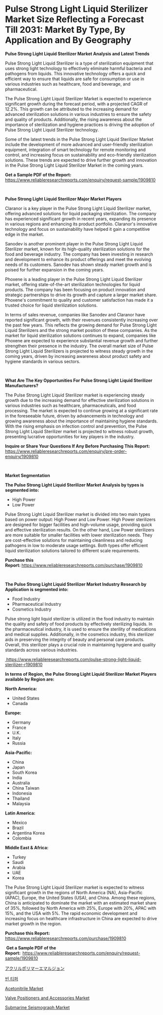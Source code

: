 <p><h1>Pulse Strong Light Liquid Sterilizer Market Size Reflecting a Forecast Till 2031: Market By Type, By Application and By Geography</h1></p><p><strong>Pulse Strong Light Liquid Sterilizer Market Analysis and Latest Trends</strong></p>
<p><p>Pulse Strong Light Liquid Sterilizer is a type of sterilization equipment that uses strong light technology to effectively eliminate harmful bacteria and pathogens from liquids. This innovative technology offers a quick and efficient way to ensure that liquids are safe for consumption or use in various industries such as healthcare, food and beverage, and pharmaceutical.</p><p>The Pulse Strong Light Liquid Sterilizer Market is expected to experience significant growth during the forecast period, with a projected CAGR of 12.2%. This growth can be attributed to the increasing demand for advanced sterilization solutions in various industries to ensure the safety and quality of products. Additionally, the rising awareness about the importance of sterilization and hygiene practices is driving the adoption of Pulse Strong Light Liquid Sterilizer technology.</p><p>Some of the latest trends in the Pulse Strong Light Liquid Sterilizer Market include the development of more advanced and user-friendly sterilization equipment, integration of smart technology for remote monitoring and control, and increasing focus on sustainability and eco-friendly sterilization solutions. These trends are expected to drive further growth and innovation in the Pulse Strong Light Liquid Sterilizer Market in the coming years.</p></p>
<p><strong>Get a Sample PDF of the Report:&nbsp;</strong> <a href="https://www.reliableresearchreports.com/enquiry/request-sample/1909810">https://www.reliableresearchreports.com/enquiry/request-sample/1909810</a></p>
<p>&nbsp;</p>
<p><strong>Pulse Strong Light Liquid Sterilizer Major Market Players</strong></p>
<p><p>Claranor is a key player in the Pulse Strong Light Liquid Sterilizer market, offering advanced solutions for liquid packaging sterilization. The company has experienced significant growth in recent years, expanding its presence in various regions and enhancing its product portfolio. Claranor's innovative technology and focus on sustainability have helped it gain a competitive edge in the market.</p><p>Sanodev is another prominent player in the Pulse Strong Light Liquid Sterilizer market, known for its high-quality sterilization solutions for the food and beverage industry. The company has been investing in research and development to enhance its product offerings and meet the evolving needs of its customers. Sanodev has shown steady market growth and is poised for further expansion in the coming years.</p><p>Phoxene is a leading player in the Pulse Strong Light Liquid Sterilizer market, offering state-of-the-art sterilization technologies for liquid products. The company has been focusing on product innovation and strategic partnerships to drive its growth and capture a larger market share. Phoxene's commitment to quality and customer satisfaction has made it a trusted choice for liquid sterilization solutions.</p><p>In terms of sales revenue, companies like Sanodev and Claranor have reported significant growth, with their revenues consistently increasing over the past few years. This reflects the growing demand for Pulse Strong Light Liquid Sterilizers and the strong market position of these companies. As the market for liquid sterilization solutions continues to expand, companies like Phoxene are expected to experience substantial revenue growth and further strengthen their presence in the industry. The overall market size of Pulse Strong Light Liquid Sterilizers is projected to witness steady growth in the coming years, driven by increasing awareness about product safety and hygiene standards in various sectors.</p></p>
<p>&nbsp;</p>
<p><strong>What Are The Key Opportunities For Pulse Strong Light Liquid Sterilizer Manufacturers?</strong></p>
<p><p>The Pulse Strong Light Liquid Sterilizer market is experiencing steady growth due to the increasing demand for effective sterilization solutions in various industries such as healthcare, pharmaceuticals, and food processing. The market is expected to continue growing at a significant rate in the foreseeable future, driven by advancements in technology and growing awareness about the importance of maintaining hygiene standards. With the rising emphasis on infection control and prevention, the Pulse Strong Light Liquid Sterilizer market is projected to witness robust growth, presenting lucrative opportunities for key players in the industry.</p></p>
<p><strong>Inquire or Share Your Questions If Any Before Purchasing This Report:</strong> <a href="https://www.reliableresearchreports.com/enquiry/pre-order-enquiry/1909810">https://www.reliableresearchreports.com/enquiry/pre-order-enquiry/1909810</a></p>
<p>&nbsp;</p>
<p><strong>Market Segmentation</strong></p>
<p><strong>The Pulse Strong Light Liquid Sterilizer Market Analysis by types is segmented into:</strong></p>
<p><ul><li>High Power</li><li>Low Power</li></ul></p>
<p><p>Pulse Strong Light Liquid Sterilizer market is divided into two main types based on power output: High Power and Low Power. High Power sterilizers are designed for bigger facilities and high-volume usage, providing quick and effective sterilization results. On the other hand, Low Power sterilizers are more suitable for smaller facilities with lower sterilization needs. They are cost-effective solutions for maintaining cleanliness and reducing pathogens in low to moderate usage settings. Both types offer efficient liquid sterilization solutions tailored to different scale requirements.</p></p>
<p><strong>Purchase this Report:&nbsp;</strong><a href="https://www.reliableresearchreports.com/purchase/1909810">https://www.reliableresearchreports.com/purchase/1909810</a></p>
<p>&nbsp;</p>
<p><strong>The Pulse Strong Light Liquid Sterilizer Market Industry Research by Application is segmented into:</strong></p>
<p><ul><li>Food Industry</li><li>Pharmaceutical Industry</li><li>Cosmetics Industry</li></ul></p>
<p><p>Pulse strong light liquid sterilizer is utilized in the food industry to maintain the quality and safety of food products by effectively sterilizing liquids. In the pharmaceutical industry, it is used to ensure the sterility of medications and medical supplies. Additionally, in the cosmetics industry, this sterilizer aids in preserving the integrity of beauty and personal care products. Overall, this sterilizer plays a crucial role in maintaining hygiene and quality standards across various industries.</p></p>
<p><a href="https://www.reliableresearchreports.com/pulse-strong-light-liquid-sterilizer-r1909810">&nbsp;https://www.reliableresearchreports.com/pulse-strong-light-liquid-sterilizer-r1909810</a></p>
<p><strong>In terms of Region, the Pulse Strong Light Liquid Sterilizer Market Players available by Region are:</strong></p>
<p>
    <p> <strong> North America: </strong>
        <ul>
            <li>United States</li>
            <li>Canada</li>
        </ul>
        </p> 
    <p> <strong> Europe: </strong>
        <ul>
            <li>Germany</li>
            <li>France</li>
            <li>U.K.</li>
            <li>Italy</li>
            <li>Russia</li>
        </ul>
        </p> 
    <p> <strong> Asia-Pacific: </strong>
        <ul>
            <li>China</li>
            <li>Japan</li>
            <li>South Korea</li>
            <li>India</li>
            <li>Australia</li>
            <li>China Taiwan</li>
            <li>Indonesia</li>
            <li>Thailand</li>
            <li>Malaysia</li>
        </ul>
        </p> 
    <p> <strong> Latin America: </strong>
        <ul>
            <li>Mexico</li>
            <li>Brazil</li>
            <li>Argentina Korea</li>
            <li>Colombia</li>
        </ul>
        </p> 
    <p> <strong> Middle East & Africa: </strong>
        <ul>
            <li>Turkey</li>
            <li>Saudi</li>
            <li>Arabia</li>
            <li>UAE</li>
            <li>Korea</li>
        </ul>
    </p>
    </p>
<p><p>The Pulse Strong Light Liquid Sterilizer market is expected to witness significant growth in the regions of North America (NA), Asia-Pacific (APAC), Europe, the United States (USA), and China. Among these regions, China is anticipated to dominate the market with an estimated market share of 35%, followed by North America with 25%, Europe with 20%, APAC with 15%, and the USA with 5%. The rapid economic development and increasing focus on healthcare infrastructure in China are expected to drive market growth in the region.</p></p>
<p><strong>Purchase this Report: </strong><a href="https://www.reliableresearchreports.com/purchase/1909810">https://www.reliableresearchreports.com/purchase/1909810</a></p>
<p>&nbsp;<strong>Get a Sample PDF of the Report:&nbsp;&nbsp;</strong><a href="https://www.reliableresearchreports.com/enquiry/request-sample/1909810">https://www.reliableresearchreports.com/enquiry/request-sample/1909810</a></p>
<p><strong></strong></p>
<p><p><a href="https://github.com/mares423/Market-Research-Report-List-1/blob/main/853681044885.md">アクリルポリマーエマルジョン</a></p><p><a href="https://github.com/ZacharyScthmitt4465/Market-Research-Report-List-1/blob/main/100886640826.md">빈 티퍼</a></p><p><a href="https://issuu.com/reportprime-2/docs/acetonitrile-market-size-2030.pptx">Acetonitrile Market</a></p><p><a href="https://github.com/yoshih12/Market-Research-Report-List-3/blob/main/valve-positioners-and-accessories-market.md">Valve Positioners and Accessories Market</a></p><p><a href="https://github.com/jerrycopelandthomaswsqd8q/Market-Research-Report-List-2/blob/main/submarine-seismograph-market.md">Submarine Seismograph Market</a></p></p>